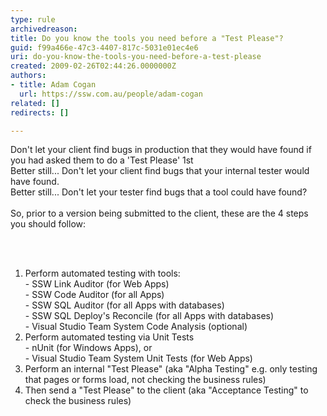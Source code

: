 ```yaml
---
type: rule
archivedreason: 
title: Do you know the tools you need before a "Test Please"?
guid: f99a466e-47c3-4407-817c-5031e01ec4e6
uri: do-you-know-the-tools-you-need-before-a-test-please
created: 2009-02-26T02:44:26.0000000Z
authors:
- title: Adam Cogan
  url: https://ssw.com.au/people/adam-cogan
related: []
redirects: []

---
```



Don't let your client find bugs in production that they would have found if you had asked them to do a 'Test Please' 1st<br>
Better still... Don't let your client find bugs that your internal tester would have found.<br>
Better still... Don't let your tester find bugs that a tool could have found?<br>
<br>
So, prior to a version being submitted to the client, these are the 4 steps you should follow&#58; 

<br><excerpt class='endintro'></excerpt><br>

  <ol>
    <li>Perform automated testing with tools&#58;<br>
    - SSW Link Auditor (for Web Apps) <br>
    - SSW Code Auditor (for all Apps)<br>
    - SSW SQL Auditor (for all Apps with databases)<br>
    - SSW SQL Deploy's Reconcile (for all Apps with databases)&#160;<br>
    - Visual Studio Team System Code Analysis (optional) </li>
    <li>Perform automated testing via Unit Tests <br>
    - nUnit (for Windows Apps), or<br>
    - Visual Studio Team System Unit Tests (for Web Apps) </li>
    <li>Perform an internal &quot;Test Please&quot; (aka &quot;Alpha Testing&quot; e.g. only testing that pages or forms load, not checking the business rules) </li>
    <li>Then send a &quot;Test Please&quot; to the client (aka &quot;Acceptance Testing&quot; to check the business rules) </li>
</ol>



